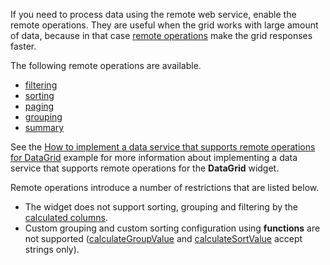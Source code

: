 If you need to process data using the remote web service, enable the remote operations. They are useful when the grid works with large amount of data, because in that case [remote operations](/api-reference/10%20UI%20Widgets/dxDataGrid/1%20Configuration/remoteOperations '/Documentation/ApiReference/UI_Widgets/dxDataGrid/Configuration/remoteOperations/') make the grid responses faster.

The following remote operations are available.

- [filtering](/api-reference/10%20UI%20Widgets/dxDataGrid/1%20Configuration/remoteOperations/filtering.md '/Documentation/ApiReference/UI_Widgets/dxDataGrid/Configuration/remoteOperations/#filtering')
- [sorting](/api-reference/10%20UI%20Widgets/dxDataGrid/1%20Configuration/remoteOperations/sorting.md '/Documentation/ApiReference/UI_Widgets/dxDataGrid/Configuration/remoteOperations/#sorting')
- [paging](/api-reference/10%20UI%20Widgets/dxDataGrid/1%20Configuration/remoteOperations/paging.md '/Documentation/ApiReference/UI_Widgets/dxDataGrid/Configuration/remoteOperations/#paging')
- [grouping](/api-reference/10%20UI%20Widgets/dxDataGrid/1%20Configuration/remoteOperations/grouping.md '/Documentation/ApiReference/UI_Widgets/dxDataGrid/Configuration/remoteOperations/#grouping')
- [summary](/api-reference/10%20UI%20Widgets/dxDataGrid/1%20Configuration/remoteOperations/summary.md '/Documentation/ApiReference/UI_Widgets/dxDataGrid/Configuration/remoteOperations/#summary')

See the [How to implement a data service that supports remote operations for DataGrid](https://www.devexpress.com/Support/Center/Example/Details/T334360) example for more information about implementing a data service that supports remote operations for the **DataGrid** widget.

Remote operations introduce a number of restrictions that are listed below.

- The widget does not support sorting, grouping and filtering by the [calculated columns](/api-reference/10%20UI%20Widgets/dxDataGrid/1%20Configuration/columns/calculateCellValue.md '/Documentation/ApiReference/UI_Widgets/dxDataGrid/Configuration/columns/#calculateCellValue').
- Custom grouping and custom sorting configuration using **functions** are not supported ([calculateGroupValue](/api-reference/10%20UI%20Widgets/dxDataGrid/1%20Configuration/columns/calculateGroupValue.md '/Documentation/ApiReference/UI_Widgets/dxDataGrid/Configuration/columns/#calculateGroupValue') and [calculateSortValue](/api-reference/10%20UI%20Widgets/dxDataGrid/1%20Configuration/columns/calculateSortValue.md '/Documentation/ApiReference/UI_Widgets/dxDataGrid/Configuration/columns/#calculateSortValue') accept strings only).
